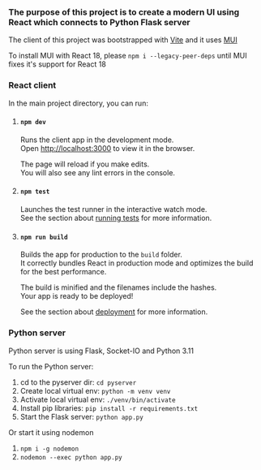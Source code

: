 ### The purpose of this project is to create a modern UI using React which connects to Python Flask server

The client of this project was bootstrapped with [Vite](https://vitejs.dev) and it uses [MUI](https://mui.com/)

To install MUI with React 18, please `npm i --legacy-peer-deps` until MUI fixes it's support for React 18

### React client

In the main project directory, you can run:

1. #### `npm dev`

    Runs the client app in the development mode.<br />
    Open [http://localhost:3000](http://localhost:3000) to view it in the browser.

    The page will reload if you make edits.<br />
    You will also see any lint errors in the console.

2. #### `npm test`

    Launches the test runner in the interactive watch mode.<br />
    See the section about [running tests](https://vitest.dev) for more information.

3. #### `npm run build`

    Builds the app for production to the `build` folder.<br />
    It correctly bundles React in production mode and optimizes the build for the best performance.

    The build is minified and the filenames include the hashes.<br />
    Your app is ready to be deployed!

    See the section about [deployment](https://vitejs.dev/guide/static-deploy.html) for more information.

### Python server

Python server is using Flask, Socket-IO and Python 3.11

To run the Python server:
1. cd to the pyserver dir: `cd pyserver`
2. Create local virtual env: `python -m venv venv`
3. Activate local virtual env: `./venv/bin/activate`
4. Install pip libraries: `pip install -r requirements.txt`
5. Start the Flask server: `python app.py`

Or start it using nodemon

1. `npm i -g nodemon`
2. `nodemon --exec python app.py`
